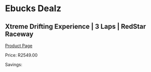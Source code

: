 
# Ebucks Dealz
## Xtreme Drifting Experience | 3 Laps | RedStar Raceway
[Product Page](https://www.ebucks.com/web/shop/productSelected.do?prodId=725884134&catId=322194323)

Price: R2549.00

Savings: 


	